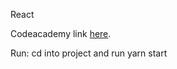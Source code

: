 React

Codeacademy link [here](https://www.codecademy.com/learn/react-101).

Run: 
cd into project and run yarn start